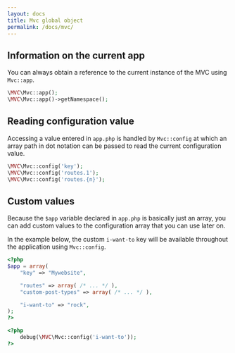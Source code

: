 ```yaml
---
layout: docs
title: Mvc global object
permalink: /docs/mvc/
---
```


## Information on the current app

You can always obtain a reference to the current instance of the MVC using  `Mvc::app`.

~~~ php
\MVC\Mvc::app();
\MVC\Mvc::app()->getNamespace();
~~~

## Reading configuration value

Accessing a value entered in `app.php` is handled by `Mvc::config` at which an array path in dot notation can be passed to read the current configuration value.

~~~ php
\MVC\Mvc::config('key');
\MVC\Mvc::config('routes.1');
\MVC\Mvc::config('routes.{n}');
~~~

## Custom values

Because the `$app` variable declared in `app.php` is basically just an array, you can add custom values to the configuration array that you can use later on.

In the example below, the custom `i-want-to` key will be available throughout the application using `Mvc::config`.

~~~ php
<?php
$app = array(
    "key" => "Mywebsite",

    "routes" => array( /* ... */ ),
    "custom-post-types" => array( /* ... */ ),

    "i-want-to" => "rock",
);
?>
~~~

~~~ php
<?php
    debug(\MVC\Mvc::config('i-want-to'));
?>
~~~
